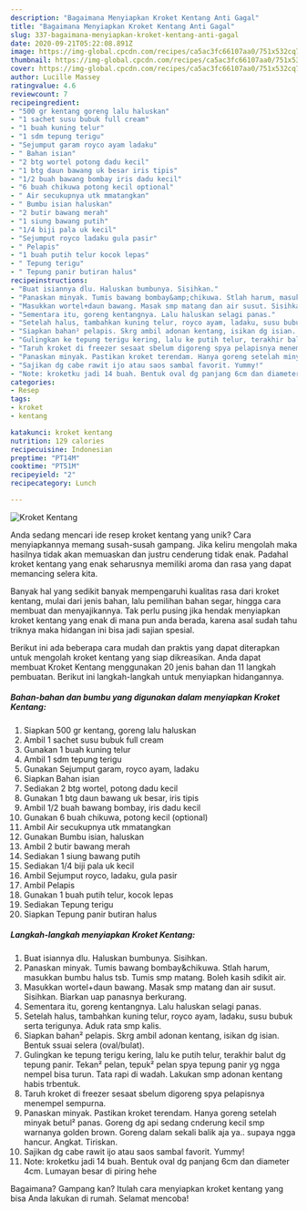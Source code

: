 ```yaml
---
description: "Bagaimana Menyiapkan Kroket Kentang Anti Gagal"
title: "Bagaimana Menyiapkan Kroket Kentang Anti Gagal"
slug: 337-bagaimana-menyiapkan-kroket-kentang-anti-gagal
date: 2020-09-21T05:22:08.891Z
image: https://img-global.cpcdn.com/recipes/ca5ac3fc66107aa0/751x532cq70/kroket-kentang-foto-resep-utama.jpg
thumbnail: https://img-global.cpcdn.com/recipes/ca5ac3fc66107aa0/751x532cq70/kroket-kentang-foto-resep-utama.jpg
cover: https://img-global.cpcdn.com/recipes/ca5ac3fc66107aa0/751x532cq70/kroket-kentang-foto-resep-utama.jpg
author: Lucille Massey
ratingvalue: 4.6
reviewcount: 7
recipeingredient:
- "500 gr kentang goreng lalu haluskan"
- "1 sachet susu bubuk full cream"
- "1 buah kuning telur"
- "1 sdm tepung terigu"
- "Sejumput garam royco ayam ladaku"
- " Bahan isian"
- "2 btg wortel potong dadu kecil"
- "1 btg daun bawang uk besar iris tipis"
- "1/2 buah bawang bombay iris dadu kecil"
- "6 buah chikuwa potong kecil optional"
- " Air secukupnya utk mmatangkan"
- " Bumbu isian haluskan"
- "2 butir bawang merah"
- "1 siung bawang putih"
- "1/4 biji pala uk kecil"
- "Sejumput royco ladaku gula pasir"
- " Pelapis"
- "1 buah putih telur kocok lepas"
- " Tepung terigu"
- " Tepung panir butiran halus"
recipeinstructions:
- "Buat isiannya dlu. Haluskan bumbunya. Sisihkan."
- "Panaskan minyak. Tumis bawang bombay&amp;chikuwa. Stlah harum, masukkan bumbu halus tsb. Tumis smp matang. Boleh kasih sdikit air."
- "Masukkan wortel+daun bawang. Masak smp matang dan air susut. Sisihkan. Biarkan uap panasnya berkurang."
- "Sementara itu, goreng kentangnya. Lalu haluskan selagi panas."
- "Setelah halus, tambahkan kuning telur, royco ayam, ladaku, susu bubuk serta terigunya. Aduk rata smp kalis."
- "Siapkan bahan² pelapis. Skrg ambil adonan kentang, isikan dg isian. Bentuk ssuai selera (oval/bulat)."
- "Gulingkan ke tepung terigu kering, lalu ke putih telur, terakhir balut dg tepung panir. Tekan² pelan, tepuk² pelan spya tepung panir yg ngga nempel bisa turun. Tata rapi di wadah. Lakukan smp adonan kentang habis trbentuk."
- "Taruh kroket di freezer sesaat sbelum digoreng spya pelapisnya menempel sempurna."
- "Panaskan minyak. Pastikan kroket terendam. Hanya goreng setelah minyak betul² panas. Goreng dg api sedang cnderung kecil smp warnanya golden brown. Goreng dalam sekali balik aja ya.. supaya ngga hancur. Angkat. Tiriskan."
- "Sajikan dg cabe rawit ijo atau saos sambal favorit. Yummy!"
- "Note: kroketku jadi 14 buah. Bentuk oval dg panjang 6cm dan diameter 4cm. Lumayan besar di piring hehe"
categories:
- Resep
tags:
- kroket
- kentang

katakunci: kroket kentang 
nutrition: 129 calories
recipecuisine: Indonesian
preptime: "PT14M"
cooktime: "PT51M"
recipeyield: "2"
recipecategory: Lunch

---
```



![Kroket Kentang](https://img-global.cpcdn.com/recipes/ca5ac3fc66107aa0/751x532cq70/kroket-kentang-foto-resep-utama.jpg)

Anda sedang mencari ide resep kroket kentang yang unik? Cara menyiapkannya memang susah-susah gampang. Jika keliru mengolah maka hasilnya tidak akan memuaskan dan justru cenderung tidak enak. Padahal kroket kentang yang enak seharusnya memiliki aroma dan rasa yang dapat memancing selera kita.

Banyak hal yang sedikit banyak mempengaruhi kualitas rasa dari kroket kentang, mulai dari jenis bahan, lalu pemilihan bahan segar, hingga cara membuat dan menyajikannya. Tak perlu pusing jika hendak menyiapkan kroket kentang yang enak di mana pun anda berada, karena asal sudah tahu triknya maka hidangan ini bisa jadi sajian spesial.




Berikut ini ada beberapa cara mudah dan praktis yang dapat diterapkan untuk mengolah kroket kentang yang siap dikreasikan. Anda dapat membuat Kroket Kentang menggunakan 20 jenis bahan dan 11 langkah pembuatan. Berikut ini langkah-langkah untuk menyiapkan hidangannya.

<!--inarticleads1-->

##### Bahan-bahan dan bumbu yang digunakan dalam menyiapkan Kroket Kentang:

1. Siapkan 500 gr kentang, goreng lalu haluskan
1. Ambil 1 sachet susu bubuk full cream
1. Gunakan 1 buah kuning telur
1. Ambil 1 sdm tepung terigu
1. Gunakan Sejumput garam, royco ayam, ladaku
1. Siapkan  Bahan isian
1. Sediakan 2 btg wortel, potong dadu kecil
1. Gunakan 1 btg daun bawang uk besar, iris tipis
1. Ambil 1/2 buah bawang bombay, iris dadu kecil
1. Gunakan 6 buah chikuwa, potong kecil (optional)
1. Ambil  Air secukupnya utk mmatangkan
1. Gunakan  Bumbu isian, haluskan
1. Ambil 2 butir bawang merah
1. Sediakan 1 siung bawang putih
1. Sediakan 1/4 biji pala uk kecil
1. Ambil Sejumput royco, ladaku, gula pasir
1. Ambil  Pelapis
1. Gunakan 1 buah putih telur, kocok lepas
1. Sediakan  Tepung terigu
1. Siapkan  Tepung panir butiran halus




<!--inarticleads2-->

##### Langkah-langkah menyiapkan Kroket Kentang:

1. Buat isiannya dlu. Haluskan bumbunya. Sisihkan.
1. Panaskan minyak. Tumis bawang bombay&amp;chikuwa. Stlah harum, masukkan bumbu halus tsb. Tumis smp matang. Boleh kasih sdikit air.
1. Masukkan wortel+daun bawang. Masak smp matang dan air susut. Sisihkan. Biarkan uap panasnya berkurang.
1. Sementara itu, goreng kentangnya. Lalu haluskan selagi panas.
1. Setelah halus, tambahkan kuning telur, royco ayam, ladaku, susu bubuk serta terigunya. Aduk rata smp kalis.
1. Siapkan bahan² pelapis. Skrg ambil adonan kentang, isikan dg isian. Bentuk ssuai selera (oval/bulat).
1. Gulingkan ke tepung terigu kering, lalu ke putih telur, terakhir balut dg tepung panir. Tekan² pelan, tepuk² pelan spya tepung panir yg ngga nempel bisa turun. Tata rapi di wadah. Lakukan smp adonan kentang habis trbentuk.
1. Taruh kroket di freezer sesaat sbelum digoreng spya pelapisnya menempel sempurna.
1. Panaskan minyak. Pastikan kroket terendam. Hanya goreng setelah minyak betul² panas. Goreng dg api sedang cnderung kecil smp warnanya golden brown. Goreng dalam sekali balik aja ya.. supaya ngga hancur. Angkat. Tiriskan.
1. Sajikan dg cabe rawit ijo atau saos sambal favorit. Yummy!
1. Note: kroketku jadi 14 buah. Bentuk oval dg panjang 6cm dan diameter 4cm. Lumayan besar di piring hehe




Bagaimana? Gampang kan? Itulah cara menyiapkan kroket kentang yang bisa Anda lakukan di rumah. Selamat mencoba!
